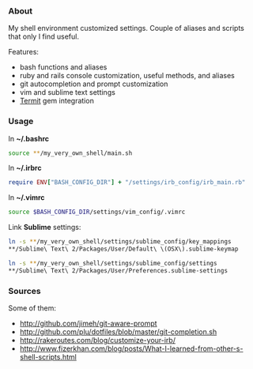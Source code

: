 ### About

My shell environment customized settings. Couple of aliases and scripts that only I find useful.

Features:
* bash functions and aliases
* ruby and rails console customization, useful methods, and aliases
* git autocompletion and prompt customization
* vim and sublime text settings
* [Termit](https://github.com/pawurb/termit) gem integration

### Usage

In **~/.bashrc**
```bash
source **/my_very_own_shell/main.sh
```

In **~/.irbrc**
```ruby
require ENV["BASH_CONFIG_DIR"] + "/settings/irb_config/irb_main.rb"
```

In **~/.vimrc**
```bash
source $BASH_CONFIG_DIR/settings/vim_config/.vimrc
```

Link **Sublime** settings:
```bash
ln -s **/my_very_own_shell/settings/sublime_config/key_mappings
**/Sublime\ Text\ 2/Packages/User/Default\ \(OSX\).sublime-keymap

ln -s **/my_very_own_shell/settings/sublime_config/settings
**/Sublime\ Text\ 2/Packages/User/Preferences.sublime-settings
```

### Sources

Some of them:

* http://github.com/jimeh/git-aware-prompt
* http://github.com/plu/dotfiles/blob/master/git-completion.sh
* http://rakeroutes.com/blog/customize-your-irb/
* http://www.fizerkhan.com/blog/posts/What-I-learned-from-other-s-shell-scripts.html

